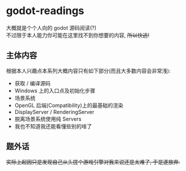 # godot-readings

大概就是个个人向的 godot 源码阅读(?)  
不过限于本人能力你可能在这里找不到你想要的内容, ~~所以快逃!~~

## 主体内容

根据本人兴趣点本系列大概内容只有如下部分(而且大多数内容会非常浅):

- 获取 / 编译源码
- Windows 上的入口点及初始化步骤
- 场景系统
- OpenGL 后端(Compatibility)上的最基础的渲染
- DisplayServer / RenderingServer
- 脱离场景系统使用纯 Servers
- 我也不知道我还能看懂些别的啥了

## 题外话

~~实际上起因只是发现自己从头搓个游戏引擎对我来说还是太难了, 于是遂放弃.~~